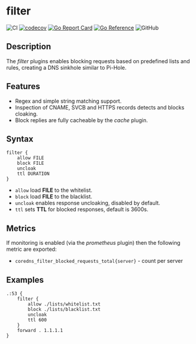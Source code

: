 # filter

![CI](https://github.com/milgradesec/filter/workflows/CI/badge.svg)
[![codecov](https://codecov.io/gh/milgradesec/filter/branch/master/graph/badge.svg)](https://codecov.io/gh/milgradesec/filter)
[![Go Report Card](https://goreportcard.com/badge/milgradesec/filter)](https://goreportcard.com/badge/github.com/milgradesec/filter)
[![Go Reference](https://pkg.go.dev/badge/github.com/milgradesec/filter.svg)](https://pkg.go.dev/github.com/milgradesec/filter)
![GitHub](https://img.shields.io/github/license/milgradesec/filter)

## Description

The _filter_ plugins enables blocking requests based on predefined lists and rules, creating a DNS sinkhole similar to Pi-Hole.

## Features

- Regex and simple string matching support.
- Inspection of CNAME, SVCB and HTTPS records detects and blocks cloaking.
- Block replies are fully cacheable by the _cache_ plugin.

## Syntax

```corefile
filter {
    allow FILE
    block FILE
    uncloak
    ttl DURATION
}
```

- `allow` load **FILE** to the whitelist.
- `block` load **FILE** to the blacklist.
- `uncloak` enables response uncloaking, disabled by default.
- `ttl` sets **TTL** for blocked responses, default is 3600s.

## Metrics

If monitoring is enabled (via the _prometheus_ plugin) then the following metric are exported:

- `coredns_filter_blocked_requests_total{server}` - count per server

## Examples

```corefile
.:53 {
    filter {
        allow ./lists/whitelist.txt
        block ./lists/blacklist.txt
        uncloak
        ttl 600
    }
    forward . 1.1.1.1
}
```
